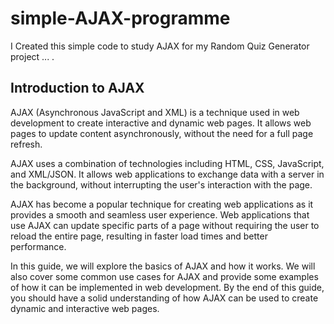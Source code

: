 # simple-AJAX-programme

I Created this simple code to study AJAX for my Random Quiz Generator project
...
.

## Introduction to AJAX
AJAX (Asynchronous JavaScript and XML) is a technique used in web development to create interactive and dynamic web pages. It allows web pages to update content asynchronously, without the need for a full page refresh.

AJAX uses a combination of technologies including HTML, CSS, JavaScript, and XML/JSON. It allows web applications to exchange data with a server in the background, without interrupting the user's interaction with the page.

AJAX has become a popular technique for creating web applications as it provides a smooth and seamless user experience. Web applications that use AJAX can update specific parts of a page without requiring the user to reload the entire page, resulting in faster load times and better performance.

In this guide, we will explore the basics of AJAX and how it works. We will also cover some common use cases for AJAX and provide some examples of how it can be implemented in web development. By the end of this guide, you should have a solid understanding of how AJAX can be used to create dynamic and interactive web pages.
